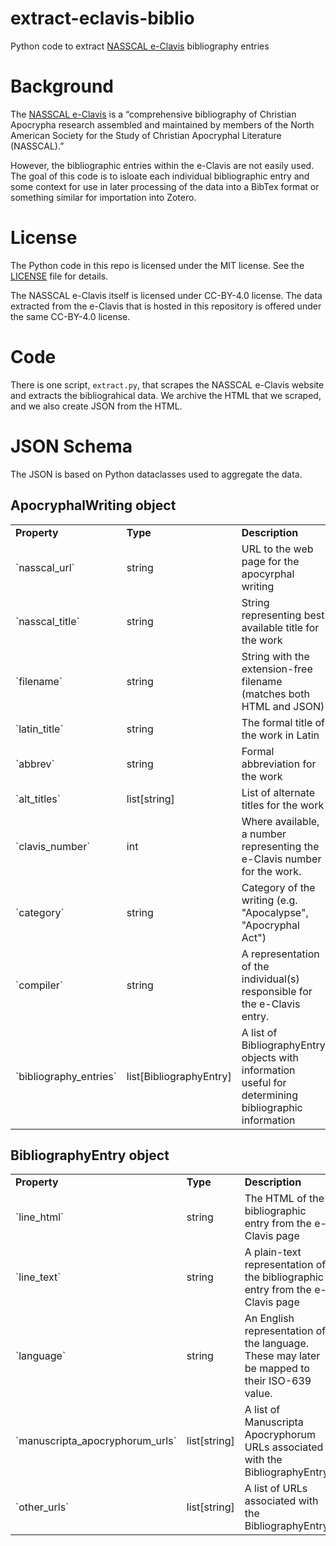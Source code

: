 # extract-eclavis-biblio
Python code to extract [NASSCAL e-Clavis](https://www.nasscal.com/e-clavis-christian-apocrypha/) bibliography entries

# Background

The [NASSCAL e-Clavis](https://www.nasscal.com/e-clavis-christian-apocrypha/) is a “comprehensive bibliography of Christian Apocrypha research assembled and maintained by members of the North American Society for the Study of Christian Apocryphal Literature (NASSCAL).”

However, the bibliographic entries within the e-Clavis are not easily used. The goal of this code is to isloate each individual bibliographic entry and some context for use in later processing of the data into a BibTex format or something similar for importation into Zotero.

# License

The Python code in this repo is licensed under the MIT license. See the [LICENSE](LICENSE.md) file for details.

The NASSCAL e-Clavis itself is licensed under CC-BY-4.0 license. The data extracted from the e-Clavis that is hosted in this repository is offered under the same CC-BY-4.0 license.

# Code

There is one script, `extract.py`, that scrapes the NASSCAL e-Clavis website and extracts the bibliograhical data. We archive the HTML that we scraped, and we also create JSON from the HTML.

# JSON Schema

The JSON is based on Python dataclasses used to aggregate the data.

## ApocryphalWriting object

<table>
<tr><td><b>Property</b></td><td><b>Type</b></td><td><b>Description</b></td></tr>
<tr><td>`nasscal_url`</td><td>string</td><td>URL to the web page for the apocyrphal writing</td></tr>
<tr><td>`nasscal_title`</td><td>string</td><td>String representing best available title for the work</td></tr>
<tr><td>`filename`</td><td>string</td><td>String with the extension-free filename (matches both HTML and JSON)</td></tr>
<tr><td>`latin_title`</td><td>string</td><td>The formal title of the work in Latin</td></tr>
<tr><td>`abbrev`</td><td>string</td><td>Formal abbreviation for the work</td></tr>
<tr><td>`alt_titles`</td><td>list[string]</td><td>List of alternate titles for the work</td></tr>
<tr><td>`clavis_number`</td><td>int</td><td>Where available, a number representing the e-Clavis number for the work.</td></tr>
<tr><td>`category`</td><td>string</td><td>Category of the writing (e.g. "Apocalypse", "Apocryphal Act")</td></tr>
<tr><td>`compiler`</td><td>string</td><td>A representation of the individual(s) responsible for the e-Clavis entry.</td></tr>
<tr><td>`bibliography_entries`</td><td>list[BibliographyEntry]</td><td>A list of BibliographyEntry objects with information useful for determining bibliographic information</td></tr>
</table>

## BibliographyEntry object

<table>
<tr><td><b>Property</b></td><td><b>Type</b></td><td><b>Description</b></td></tr>
<tr><td>`line_html`</td><td>string</td><td>The HTML of the bibliographic entry from the e-Clavis page</td></tr>
<tr><td>`line_text`</td><td>string</td><td>A plain-text representation of the bibliographic entry from the e-Clavis page</td></tr>
<tr><td>`language`</td><td>string</td><td>An English representation of the language. These may later be mapped to their ISO-639 value.</td></tr>
<tr><td>`manuscripta_apocryphorum_urls`</td><td>list[string]</td><td>A list of Manuscripta Apocryphorum URLs associated with the BibliographyEntry</td></tr>
<tr><td>`other_urls`</td><td>list[string]</td><td>A list of URLs associated with the BibliographyEntry</td></tr>
</table>
